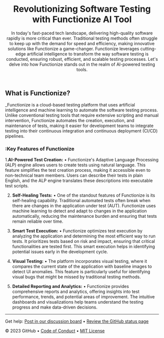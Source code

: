 <header>

<!--
  <<< Author notes: Course header >>>
  Include a 1280×640 image, course title in sentence case, and a concise description in emphasis.
  In your repository settings: enable template repository, add your 1280×640 social image, auto delete head branches.
  Add your open source license, GitHub uses MIT license.
-->

# Revolutionizing Software Testing with Functionize AI Tool

In today's fast-paced tech landscape, delivering high-quality software rapidly is more critical than ever. Traditional testing methods often struggle to keep up with the demand for speed and efficiency, making innovative solutions like Functionize a game-changer. Functionize leverages cutting-edge artificial intelligence to transform the way software testing is conducted, ensuring robust, efficient, and scalable testing processes. Let's delve into how Functionize stands out in the realm of AI-powered testing tools.

</header>

<!--
  <<< Author notes: Step 1 >>>
  Choose 3-5 steps for your course.
  The first step is always the hardest, so pick something easy!
  Link to docs.github.com for further explanations.
  Encourage users to open new tabs for steps!
-->

## What is Functionize?

_Functionize is a cloud-based testing platform that uses artificial intelligence and machine learning to automate the software testing process. Unlike conventional testing tools that require extensive scripting and manual intervention, Functionize automates the creation, execution, and maintenance of tests, making it easier for development teams to integrate testing into their continuous integration and continuous deployment (CI/CD) pipelines.

### :Key Features of Functionize

1.**AI-Powered Test Creation:**
•	Functionize's Adaptive Language Processing (ALP) engine allows users to create tests using natural language. This feature simplifies the test creation process, making it accessible even to non-technical team members. Users can describe their tests in plain English, and the ALP engine translates these descriptions into executable test scripts.


2.	**Self-Healing Tests:**
•	One of the standout features of Functionize is its self-healing capability. Traditional automated tests often break when there are changes in the application under test (AUT). Functionize uses machine learning to detect and adapt to changes in the application automatically, reducing the maintenance burden and ensuring that tests remain reliable over time.


3.	**Smart Test Execution:**
•	Functionize optimizes test execution by analyzing the application and determining the most efficient way to run tests. It prioritizes tests based on risk and impact, ensuring that critical functionalities are tested first. This smart execution helps in identifying potential issues early in the development cycle.


4.	**Visual Testing:**
•	The platform incorporates visual testing, where it compares the current state of the application with baseline images to detect UI anomalies. This feature is particularly useful for identifying visual bugs that might be missed by traditional testing methods.


5.	**Detailed Reporting and Analytics:**
•	Functionize provides comprehensive reports and analytics, offering insights into test performance, trends, and potential areas of improvement. The intuitive dashboards and visualizations help teams understand the testing progress and make data-driven decisions.


<footer>

<!--
  <<< Author notes: Footer >>>
  Add a link to get support, GitHub status page, code of conduct, license link.
-->

---

Get help: [Post in our discussion board](https://github.com/orgs/skills/discussions/categories/github-pages) &bull; [Review the GitHub status page](https://www.githubstatus.com/)

&copy; 2023 GitHub &bull; [Code of Conduct](https://www.contributor-covenant.org/version/2/1/code_of_conduct/code_of_conduct.md) &bull; [MIT License](https://gh.io/mit)

</footer>
